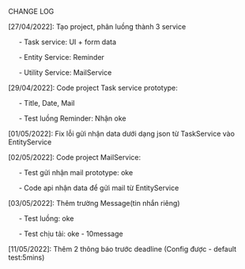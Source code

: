 CHANGE LOG

[27/04/2022]: Tạo project, phân luồng thành 3 service

`	`- Task service: UI + form data

`	`- Entity Service: Reminder

`	`- Utility Service: MailService

[29/04/2022]: Code project Task service prototype:

`	`- Title, Date, Mail

`	`- Test luồng Reminder: Nhận oke

[01/05/2022]: Fix lỗi gửi nhận data dưới dạng json từ TaskService vào EntityService

[02/05/2022]: Code project MailService:

`	`- Test gửi nhận mail prototype: oke

`	`- Code api nhận data để gửi mail từ EntityService

[03/05/2022]: Thêm trường Message(tin nhắn riêng)

`	`- Test luồng: oke

`	`- Test chịu tải: oke - 10message

[11/05/2022]: Thêm 2 thông báo trước deadline (Config được - default test:5mins)


